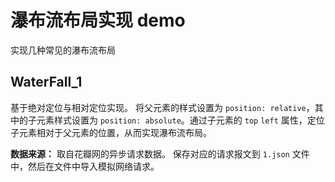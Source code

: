 # 瀑布流布局实现 demo

实现几种常见的瀑布流布局

## WaterFall_1

基于绝对定位与相对定位实现。 将父元素的样式设置为 `position: relative`，其中的子元素样式设置为 `position: absolute`。通过子元素的 `top` `left` 属性，定位子元素相对于父元素的位置，从而实现瀑布流布局。

**数据来源：** 取自花瓣网的异步请求数据。 保存对应的请求报文到 `1.json` 文件中，然后在文件中导入模拟网络请求。
